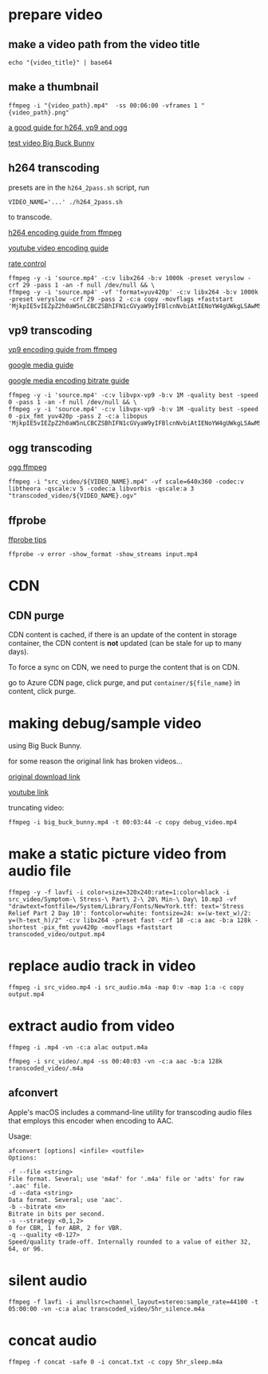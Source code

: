 
# prepare video

## make a video path from the video title
```
echo "{video_title}" | base64
```

## make a thumbnail
```
ffmpeg -i "{video_path}.mp4"  -ss 00:06:00 -vframes 1 "{video_path}.png"
```

[a good guide for h264, vp9 and ogg](https://www.s-config.com/video-transcoding-ffmpeg/)

[test video Big Buck Bunny](http://bbb3d.renderfarming.net/download.html)

## h264 transcoding

presets are in the `h264_2pass.sh` script, run 

```
VIDEO_NAME='...' ./h264_2pass.sh
```

to transcode.

[h264 encoding guide from ffmpeg](https://trac.ffmpeg.org/wiki/Encode/H.264)

[youtube video encoding guide](https://trac.ffmpeg.org/wiki/Encode/YouTube)

[rate control](https://slhck.info/video/2017/03/01/rate-control.html)

```
ffmpeg -y -i 'source.mp4' -c:v libx264 -b:v 1000k -preset veryslow -crf 29 -pass 1 -an -f null /dev/null && \
ffmpeg -y -i 'source.mp4' -vf 'format=yuv420p' -c:v libx264 -b:v 1000k -preset veryslow -crf 29 -pass 2 -c:a copy -movflags +faststart 'MjkpIE5vIEZpZ2h0aW5nLCBCZSBhIFN1cGVyaW9yIFBlcnNvbiAtIENoYW4gUWkgLSAwMS8yMy8yMDE4Cg==.mp4'
```


## vp9 transcoding
[vp9 encoding guide from ffmpeg](https://trac.ffmpeg.org/wiki/Encode/VP9)

[google media guide](https://developers.google.com/media/vp9/settings/vod/)

[google media encoding bitrate guide](https://developers.google.com/media/vp9/settings#encoding_bitrates)

```
ffmpeg -y -i 'source.mp4' -c:v libvpx-vp9 -b:v 1M -quality best -speed 0 -pass 1 -an -f null /dev/null && \
ffmpeg -y -i 'source.mp4' -c:v libvpx-vp9 -b:v 1M -quality best -speed 0 -pix_fmt yuv420p -pass 2 -c:a libopus 'MjkpIE5vIEZpZ2h0aW5nLCBCZSBhIFN1cGVyaW9yIFBlcnNvbiAtIENoYW4gUWkgLSAwMS8yMy8yMDE4Cg==.webm'
```

## ogg transcoding
[ogg ffmpeg](https://trac.ffmpeg.org/wiki/TheoraVorbisEncodingGuide)

```
ffmpeg -i "src_video/${VIDEO_NAME}.mp4" -vf scale=640x360 -codec:v libtheora -qscale:v 5 -codec:a libvorbis -qscale:a 3 "transcoded_video/${VIDEO_NAME}.ogv"
```

## ffprobe
[ffprobe tips](https://trac.ffmpeg.org/wiki/FFprobeTips)


`ffprobe -v error -show_format -show_streams input.mp4`

# CDN

## CDN purge
CDN content is cached, if there is an update of the content in storage container, the CDN content is **not** updated (can be stale for up to many days).

To force a sync on CDN, we need to purge the content that is on CDN. 

go to Azure CDN page, click purge, and put `container/${file_name}` in content, click purge.


# making debug/sample video

using Big Buck Bunny.

for some reason the original link has broken videos...

[original download link](http://bbb3d.renderfarming.net/download.html) 

[youtube link](https://www.youtube.com/watch?v=YE7VzlLtp-4)

truncating video:

```
ffmpeg -i big_buck_bunny.mp4 -t 00:03:44 -c copy debug_video.mp4
```

# make a static picture video from audio file
```
ffmpeg -y -f lavfi -i color=size=320x240:rate=1:color=black -i src_video/Symptom-\ Stress-\ Part\ 2-\ 20\ Min-\ Day\ 10.mp3 -vf "drawtext=fontfile=/System/Library/Fonts/NewYork.ttf: text='Stress Relief Part 2 Day 10': fontcolor=white: fontsize=24: x=(w-text_w)/2: y=(h-text_h)/2" -c:v libx264 -preset fast -crf 18 -c:a aac -b:a 128k -shortest -pix_fmt yuv420p -movflags +faststart transcoded_video/output.mp4
```


# replace audio track in video
```
ffmpeg -i src_video.mp4 -i src_audio.m4a -map 0:v -map 1:a -c copy output.mp4
```

# extract audio from video
```
ffmpeg -i .mp4 -vn -c:a alac output.m4a

```

```
ffmpeg -i src_video/.mp4 -ss 00:40:03 -vn -c:a aac -b:a 128k transcoded_video/.m4a
```

## afconvert
Apple's macOS includes a command-line utility for transcoding audio files that employs this encoder when encoding to AAC.

Usage:
```
afconvert [options] <infile> <outfile>
Options:

-f --file <string>
File format. Several; use 'm4af' for '.m4a' file or 'adts' for raw '.aac' file.
-d --data <string>
Data format. Several; use 'aac'.
-b --bitrate <n>
Bitrate in bits per second.
-s --strategy <0,1,2>
0 for CBR, 1 for ABR, 2 for VBR.
-q --quality <0-127>
Speed/quality trade-off. Internally rounded to a value of either 32, 64, or 96.
```

# silent audio
```
ffmpeg -f lavfi -i anullsrc=channel_layout=stereo:sample_rate=44100 -t 05:00:00 -vn -c:a alac transcoded_video/5hr_silence.m4a
```

# concat audio
```
ffmpeg -f concat -safe 0 -i concat.txt -c copy 5hr_sleep.m4a
```